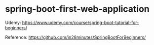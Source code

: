 # spring-boot-first-web-application

Udemy: https://www.udemy.com/course/spring-boot-tutorial-for-beginners/

Reference:
https://github.com/in28minutes/SpringBootForBeginners/
